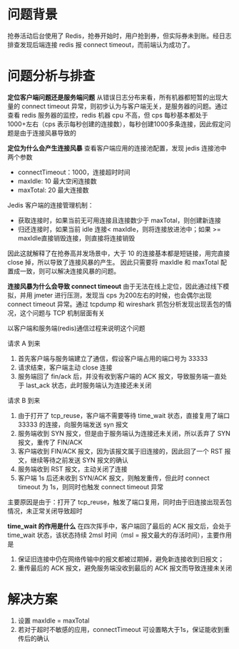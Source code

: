 # 问题背景
抢券活动后台使用了 Redis，抢券开始时，用户抢到券，但实际券未到账。经日志排查发现后端连接 redis 报 connect timeout，而前端认为成功了。

# 问题分析与排查

**定位客户端问题还是服务端问题**
从错误日志分布来看，所有机器都短暂的出现大量的 connect timeout 异常，则初步认为与客户端无关，是服务器的问题。通过查看 redis 服务器的监控，redis 机器 cpu 不高，但 cps 每秒基本都处于 1000+左右（cps 表示每秒创建的连接数），每秒创建1000多条连接，因此假定问题是由于连接风暴导致的

**定位为什么会产生连接风暴**
查看客户端应用的连接池配置，发现 jedis 连接池中两个参数
- connectTimeout：1000，连接超时时间
- maxIdle: 10  最大空闲连接数
- maxTotal: 20 最大连接数

Jedis 客户端的连接管理机制：
- 获取连接时，如果当前无可用连接且连接数少于 maxTotal，则创建新连接
- 归还连接时，如果当前 idle 连接< maxIdle，则将连接放进池中；如果 >= maxIdle直接销毁连接，则直接将连接销毁

因此这就解释了在抢券高并发场景中，大于 10 的连接基本都是短链接，用完直接 close 掉，所以导致了连接风暴的产生。
因此只需要将 maxIdle 和 maxTotal 配置成一致，则可以解决连接风暴的问题。

**连接风暴为什么会导致 connect timeout**
由于无法在线上定位，因此通过线下模拟，并用 jmeter 进行压测，发现当 cps 为200左右的时候，也会偶尔出现 connect timeout 异常。通过 tcpdump 和 wireshark 抓包分析发现出现丢包的情况，这个问题与 TCP 机制层面有关

以客户端和服务端(redis)通信过程来说明这个问题

请求 A 到来
1. 首先客户端与服务端建立了通信，假设客户端占用的端口号为 33333
2. 请求结束，客户端主动 close 连接
3. 服务端回了 fin/ack 后，并没有收到客户端的 ACK 报文，导致服务端一直处于 last_ack 状态，此时服务端认为连接还未关闭

请求 B 到来
1. 由于打开了 tcp_reuse，客户端不需要等待 time_wait 状态，直接复用了端口 33333 的连接，向服务端发送 syn 报文
2. 服务端收到 SYN 报文，但是由于服务端认为连接还未关闭，所以丢弃了 SYN 报文，重传了 FIN/ACK
3. 客户端收到 FIN/ACK 报文，因为该报文属于旧连接的，因此回了一个 RST 报文，继续等待之前发送 SYN 报文的确认
4. 服务端收到 RST 报文，主动关闭了连接
5. 客户端 1s 后还未收到 SYN/ACK 报文，则触发重传，但此时 connect timeout 为 1s，则同时也触发 connect timeout 异常

主要原因是由于：打开了 tcp_reuse，触发了端口复用，同时由于旧连接出现丢包情况，未正常关闭导致超时

**time_wait 的作用是什么**
在四次挥手中，客户端回了最后的 ACK 报文后，会处于 time_wait 状态，该状态持续 2msl 时间（msl = 报文最大的存活时间），主要作用是
1. 保证旧连接中仍在网络传输中的报文都被过期掉，避免新连接收到旧报文；
2. 重传最后的 ACK 报文，避免服务端没收到最后的 ACK 报文而导致连接未关闭

# 解决方案
1. 设置 maxIdle = maxTotal
2. 若对于超时不敏感的应用，connectTimeout 可设置略大于1s，保证能收到重传后的确认
